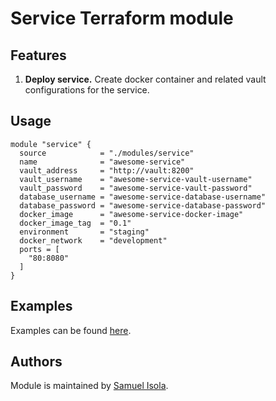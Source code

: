 # Service Terraform module

## Features

1. **Deploy service.** Create docker container and related vault configurations for the service.

## Usage

```hcl
module "service" {
  source            = "./modules/service"
  name              = "awesome-service"
  vault_address     = "http://vault:8200"
  vault_username    = "awesome-service-vault-username"
  vault_password    = "awesome-service-vault-password"
  database_username = "awesome-service-database-username"
  database_password = "awesome-service-database-password"
  docker_image      = "awesome-service-docker-image"
  docker_image_tag  = "0.1"
  environment       = "staging"
  docker_network    = "development"
  ports = [
    "80:8080"
  ]
}
```

## Examples

Examples can be found [here](examples/service/main.tf).

## Authors

Module is maintained by [Samuel Isola](https://github.com/lexicoder).
